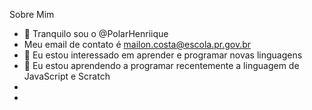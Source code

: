 Sobre Mim

- 👋 Tranquilo sou o @PolarHenriique
- Meu email de contato é mailon.costa@escola.pr.gov.br
- 👀 Eu estou interessado em aprender e programar novas linguagens
- 🌱 Eu estou aprendendo a programar recentemente a linguagem de JavaScript e Scratch
-
- 

<!---
PolarHenriique/PolarHenriique is a ✨ special ✨ repository because its `README.md` (this file) appears on your GitHub profile.
You can click the Preview link to take a look at your changes.
--->
